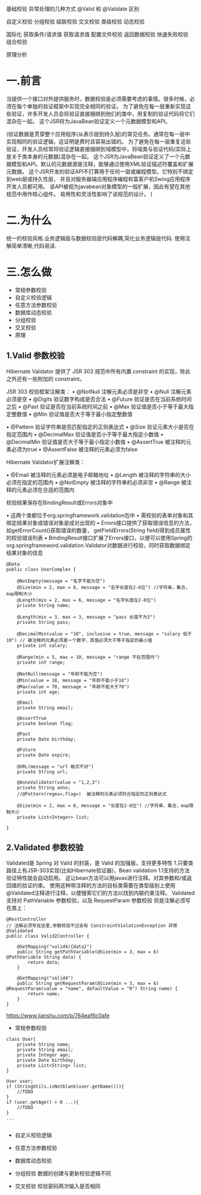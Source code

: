 

基础校验
异常处理的几种方式
@Valid 和 @Validate 区别

自定义校验
分组校验
级联校验
交叉校验
类级校验
动态校验

国际化
获取条件/请求值
获取请求值
配置文件校验
返回数据校验
快速失败校验
组合校验

原理分析




# 一.前言

当提供一个接口对外提供服务时，数据校验是必须需要考虑的事情。很多时候，必须在每个单独的验证框架中实现完全相同的验证。
为了避免在每一层重新实现这些验证，许多开发人员会将验证直接捆绑到他们的类中，用复制的验证代码将它们混杂在一起。
这个JSR将为JavaBean验证定义一个元数据模型和API。

(验证数据是贯穿整个应用程序(从表示层到持久层)的常见任务。通常在每一层中实现相同的验证逻辑，这证明是费时且容易出错的。
 为了避免在每一层重复这些验证，开发人员经常将验证逻辑直接捆绑到域模型中，将域类与验证代码(实际上是关于类本身的元数据)混杂在一起。
 这个JSR为JavaBean验证定义了一个元数据模型和API。默认的元数据源是注释，能够通过使用XML验证描述符覆盖和扩展元数据。
 这个JSR开发的验证API不打算用于任何一层或编程模型。它特别不绑定到web层或持久性层，
 并且对服务器端应用程序编程和富客户机Swing应用程序开发人员都可用。
 该API被视为javabean对象模型的一般扩展，因此有望在其他规范中用作核心组件。
 易用性和灵活性影响了该规范的设计。
)

# 二.为什么

统一的校验风格.业务逻辑层与数据校验层代码解耦,简化业务逻辑层代码.
使用注解简单清晰,代码易读.


# 三.怎么做

* 常规参数校验
* 自定义校验逻辑
* 任意方法参数校验
* 数据库动态校验
* 分组校验
* 交叉校验
* 原理




## 1.Valid 参数校验
Hibernate Validator 提供了 JSR 303 规范中所有内置 constraint 的实现，除此之外还有一些附加的 constraint。

JSR 303 校验框架注解类：
• @NotNull 注解元素必须是非空
• @Null 注解元素必须是空
• @Digits 验证数字构成是否合法
• @Future 验证是否在当前系统时间之后
• @Past 验证是否在当前系统时间之前
• @Max 验证值是否小于等于最大指定整数值
• @Min 验证值是否大于等于最小指定整数值

• @Pattern 验证字符串是否匹配指定的正则表达式
• @Size 验证元素大小是否在指定范围内
• @DecimalMax 验证值是否小于等于最大指定小数值
• @DecimalMin 验证值是否大于等于最小指定小数值
• @AssertTrue 被注释的元素必须为true
• @AssertFalse 被注释的元素必须为false

Hibernate Validator扩展注解类：

• @Email 被注释的元素必须是电子邮箱地址
• @Length 被注释的字符串的大小必须在指定的范围内
• @NotEmpty 被注释的字符串的必须非空
• @Range 被注释的元素必须在合适的范围内

校验结果保存在BindingResult或Errors对象中

• 这两个类都位于org.springframework.validation包中
• 需校验的表单对象和其绑定结果对象或错误对象是成对出现的
• Errors接口提供了获取错误信息的方法，如getErrorCount()获取错误的数量， getFieldErrors(String field)得到成员属性的校验错误列表
• BindingResult接口扩展了Errors接口，以便可以使用Spring的org.springframeword.validation.Validator对数据进行校验，同时获取数据绑定结果对象的信息




```
@Data
public class UserComplex {

    @NotEmpty(message = "名字不能为空")
    @Size(min = 2, max = 6, message = "名字长度在2-6位") //字符串，集合，map限制大小
    @Length(min = 2, max = 6, message = "名字长度在2-6位")
    private String name;

    @Length(min = 3, max = 3, message = "pass 长度不为3")
    private String pass;

    @DecimalMin(value = "10", inclusive = true, message = "salary 低于10") // 被注释的元素必须是一个数字，其值必须大于等于指定的最小值
    private int salary;

    @Range(min = 5, max = 10, message = "range 不在范围内")
    private int range;

    @NotNull(message = "年龄不能为空")
    @Min(value = 18, message = "年龄不能小于18")
    @Max(value = 70, message = "年龄不能大于70")
    private int age;

    @Email
    private String email;

    @AssertTrue
    private boolean flag;

    @Past
    private Date birthday;

    @Future
    private Date expire;

    @URL(message = "url 格式不对")
    private String url;

    @AnnoValidator(value = "1,2,3")
    private String anno;
    //@Pattern(regex=,flag=)  被注释的元素必须符合指定的正则表达式

    @Size(min = 2, max = 6, message = "长度在2-6位") //字符串，集合，map限制大小
    private List<Integer> list;

}
```

## 2.Validated 参数校验

Validated是 Spring 对 Valid 的封装，是 Valid 的加强版，支持更多特性
1.只要类路径上有JSR-303实现(比如Hibernate验证器)，Bean validation 1.1支持的方法验证特性就会自动启用。
这让bean方法可以用javax进行注释。对其参数和/或返回值的验证约束。
使用这种带注释的方法的目标类需要在类型级别上使用@Validated注释进行注释，以便搜索它们的方法以找到内联约束注释。
Validated 支持对 PathVariable 参数校验，以及 RequestParam 参数校验
但是注解必须写在类上：
```
@RestController
// 注解必须写在这里,参数校验不过会有 ConstraintViolationException 异常
@Validated
public class Valid2Controller {

    @GetMapping("valid4/{data}")
    public String getPathVariable(@Size(min = 3, max = 6) @PathVariable String data) {
        return data;
    }

    @GetMapping("valid4")
    public String getRequestParam(@Size(min = 3, max = 6) @RequestParam(value = "name", defaultValue = "0") String name) {
        return name;
    }
}
```





https://www.jianshu.com/p/764eaf6c0afe





* 常规参数校验
```
class User{
    private String name;
    private String email;
    private Integer age;
    private Date birthday;
    private List<String> list;
}
```

```
User user;
if (StringUtils.isNotblank(user.getName())){
    //TODO 
}
if (user.getAge() > 0 ...){
    //TODO 
}
...
    
```


* 自定义校验逻辑





* 任意方法参数校验



* 数据库动态校验



* 分组校验
数据的创建与更新校验逻辑不同


* 交叉校验
校验密码两次输入是否相同








